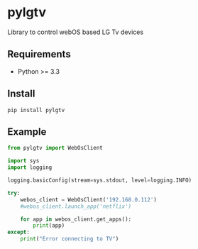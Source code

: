 # pylgtv
Library to control webOS based LG Tv devices

## Requirements
- Python >= 3.3

## Install
```
pip install pylgtv
```

## Example

```python
from pylgtv import WebOsClient

import sys
import logging

logging.basicConfig(stream=sys.stdout, level=logging.INFO)

try:
    webos_client = WebOsClient('192.168.0.112')
    #webos_client.launch_app('netflix')

    for app in webos_client.get_apps():
        print(app)
except:
    print("Error connecting to TV")
```
